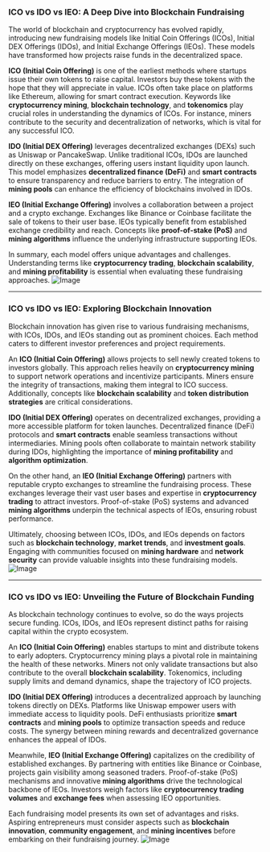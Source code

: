 ### ICO vs IDO vs IEO: A Deep Dive into Blockchain Fundraising

The world of blockchain and cryptocurrency has evolved rapidly, introducing new fundraising models like Initial Coin Offerings (ICOs), Initial DEX Offerings (IDOs), and Initial Exchange Offerings (IEOs). These models have transformed how projects raise funds in the decentralized space.

**ICO (Initial Coin Offering)** is one of the earliest methods where startups issue their own tokens to raise capital. Investors buy these tokens with the hope that they will appreciate in value. ICOs often take place on platforms like Ethereum, allowing for smart contract execution. Keywords like **cryptocurrency mining**, **blockchain technology**, and **tokenomics** play crucial roles in understanding the dynamics of ICOs. For instance, miners contribute to the security and decentralization of networks, which is vital for any successful ICO.

**IDO (Initial DEX Offering)** leverages decentralized exchanges (DEXs) such as Uniswap or PancakeSwap. Unlike traditional ICOs, IDOs are launched directly on these exchanges, offering users instant liquidity upon launch. This model emphasizes **decentralized finance (DeFi)** and **smart contracts** to ensure transparency and reduce barriers to entry. The integration of **mining pools** can enhance the efficiency of blockchains involved in IDOs.

**IEO (Initial Exchange Offering)** involves a collaboration between a project and a crypto exchange. Exchanges like Binance or Coinbase facilitate the sale of tokens to their user base. IEOs typically benefit from established exchange credibility and reach. Concepts like **proof-of-stake (PoS)** and **mining algorithms** influence the underlying infrastructure supporting IEOs. 

In summary, each model offers unique advantages and challenges. Understanding terms like **cryptocurrency trading**, **blockchain scalability**, and **mining profitability** is essential when evaluating these fundraising approaches. ![Image](https://github.com/user-attachments/assets/3be06921-4469-491d-bd37-5f14c53422b7)

---

### ICO vs IDO vs IEO: Exploring Blockchain Innovation

Blockchain innovation has given rise to various fundraising mechanisms, with ICOs, IDOs, and IEOs standing out as prominent choices. Each method caters to different investor preferences and project requirements.

An **ICO (Initial Coin Offering)** allows projects to sell newly created tokens to investors globally. This approach relies heavily on **cryptocurrency mining** to support network operations and incentivize participants. Miners ensure the integrity of transactions, making them integral to ICO success. Additionally, concepts like **blockchain scalability** and **token distribution strategies** are critical considerations.

**IDO (Initial DEX Offering)** operates on decentralized exchanges, providing a more accessible platform for token launches. Decentralized finance (DeFi) protocols and **smart contracts** enable seamless transactions without intermediaries. Mining pools often collaborate to maintain network stability during IDOs, highlighting the importance of **mining profitability** and **algorithm optimization**.

On the other hand, an **IEO (Initial Exchange Offering)** partners with reputable crypto exchanges to streamline the fundraising process. These exchanges leverage their vast user bases and expertise in **cryptocurrency trading** to attract investors. Proof-of-stake (PoS) systems and advanced **mining algorithms** underpin the technical aspects of IEOs, ensuring robust performance.

Ultimately, choosing between ICOs, IDOs, and IEOs depends on factors such as **blockchain technology**, **market trends**, and **investment goals**. Engaging with communities focused on **mining hardware** and **network security** can provide valuable insights into these fundraising models. ![Image](https://github.com/user-attachments/assets/3be06921-4469-491d-bd37-5f14c53422b7)

---

### ICO vs IDO vs IEO: Unveiling the Future of Blockchain Funding

As blockchain technology continues to evolve, so do the ways projects secure funding. ICOs, IDOs, and IEOs represent distinct paths for raising capital within the crypto ecosystem.

An **ICO (Initial Coin Offering)** enables startups to mint and distribute tokens to early adopters. Cryptocurrency mining plays a pivotal role in maintaining the health of these networks. Miners not only validate transactions but also contribute to the overall **blockchain scalability**. Tokenomics, including supply limits and demand dynamics, shape the trajectory of ICO projects.

**IDO (Initial DEX Offering)** introduces a decentralized approach by launching tokens directly on DEXs. Platforms like Uniswap empower users with immediate access to liquidity pools. DeFi enthusiasts prioritize **smart contracts** and **mining pools** to optimize transaction speeds and reduce costs. The synergy between mining rewards and decentralized governance enhances the appeal of IDOs.

Meanwhile, **IEO (Initial Exchange Offering)** capitalizes on the credibility of established exchanges. By partnering with entities like Binance or Coinbase, projects gain visibility among seasoned traders. Proof-of-stake (PoS) mechanisms and innovative **mining algorithms** drive the technological backbone of IEOs. Investors weigh factors like **cryptocurrency trading volumes** and **exchange fees** when assessing IEO opportunities.

Each fundraising model presents its own set of advantages and risks. Aspiring entrepreneurs must consider aspects such as **blockchain innovation**, **community engagement**, and **mining incentives** before embarking on their fundraising journey. ![Image](https://github.com/user-attachments/assets/3be06921-4469-491d-bd37-5f14c53422b7)